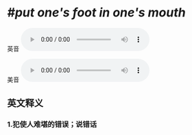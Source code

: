 # ***\#put one's foot in one's mouth*** 
英音
<audio src="./media/put one's foot in one's mouth1.aac" controls="controls"></audio>

美音
<audio src="./media/put one's foot in one's mouth2.aac" controls="controls"></audio>



  

英文释义
---
### 1.**犯使人难堪的错误；说错话**  


